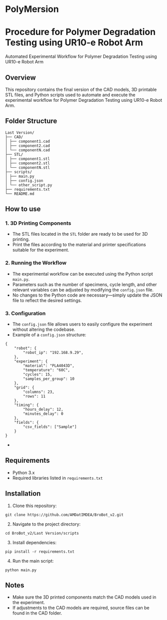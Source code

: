 # PolyMersion
# Procedure for Polymer Degradation Testing using UR10-e Robot Arm

Automated Experimental Workflow for Polymer Degradation Testing using UR10-e Robot Arm

## Overview

This repository contains the final version of the CAD models, 3D printable STL files, and Python scripts used to automate and execute the experimental workflow for Polymer Degradation Testing using UR10-e Robot Arm. 

## Folder Structure

```
Last Version/ 
├── CAD/ 
│ ├── component1.cad 
│ ├── component2.cad 
│ └── componentN.cad 
├── STL/ 
│ ├── component1.stl 
│ ├── component2.stl 
│ └── componentN.stl 
├── scripts/ 
│ ├── main.py 
│ ├── config.json 
│ └── other_script.py
├── requirements.txt
└── README.md
```

## How to use
### 1. 3D Printing Components

- The STL files located in the `STL` folder are ready to be used for 3D printing.
- Print the files according to the material and printer specifications suitable for the experiment.

### 2. Running the Workflow

- The experimental workflow can be executed using the Python script `main.py`.
- Parameters such as the number of specimens, cycle length, and other relevant variables can be adjusted by modifying the `config.json` file.
- No changes to the Python code are necessary—simply update the JSON file to reflect the desired settings.

### 3. Configuration

- The `config.json` file allows users to easily configure the experiment without altering the codebase.
- Example of a `config.json` structure:

```
{
    "robot": {
        "robot_ip": "192.168.9.29",
    },
    "experiment": {
        "material": "PLA4043D",
        "temperature": "60C",
        "cycles": 15,
	    "samples_per_group": 10
    },
    "grid": {
        "columns": 23,
        "rows": 11
    },
    "timing": {
        "hours_delay": 12,
        "minutes_delay": 0
    },
    "fields": {
        "csv_fields": ["Sample"]
    }
}
```
- 

## Requirements

- Python 3.x
- Required libraries listed in `requirements.txt`

## Installation
1. Clone this repository:
```
git clone https://github.com/AMDatIMDEA/BroBot_v2.git
```
2. Navigate to the project directory:
```
cd BroBot_v2/Last Version/scripts
```
3. Install dependencies:
```
pip install -r requirements.txt
```
4. Run the main script:
```
python main.py
```

## Notes
- Make sure the 3D printed components match the CAD models used in the experiment.
- If adjustments to the CAD models are required, source files can be found in the CAD folder.
